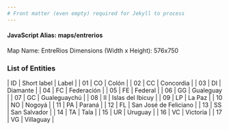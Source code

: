 ```yaml
---
# Front matter (even empty) required for Jekyll to process
---
```


#### JavaScript Alias: maps/entrerios

Map Name: EntreRios
Dimensions (Width x Height): 576x750

### List of Entities

| ID  | Short label | Label                 |
| 01  | CO          | Colón                 |
| 02  | CC          | Concordia             |
| 03  | DI          | Diamante              |
| 04  | FC          | Federación            |
| 05  | FE          | Federal               |
| 06  | GG          | Gualeguay             |
| 07  | GC          | Gualeguaychú          |
| 08  | II          | Islas del Ibicuy      |
| 09  | LP          | La Paz                |
| 10  | NO          | Nogoyá                |
| 11  | PA          | Paraná                |
| 12  | FL          | San José de Feliciano |
| 13  | SS          | San Salvador          |
| 14  | TA          | Tala                  |
| 15  | UR          | Uruguay               |
| 16  | VC          | Victoria              |
| 17  | VG          | Villaguay             |
